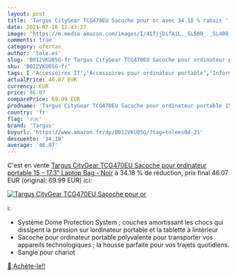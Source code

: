 ```yaml
---
layout: post
title: 'Targus CityGear TCG470EU Sacoche pour or avec 34.18 % rabais '
date: 2021-07-16 12:43:27
image: 'https://m.media-amazon.com/images/I/41fjjDifAiL._SL500_._SL400_.jpg'
comments: true
category: ofertas
author: 'tole.es'
slug: 'B012VKU05G-fr Targus CityGear TCG470EU Sacoche pour ordinateur portable...'
sku: 'B012VKU05G-fr'
tags: [ 'Accessoires IT','Accessoires pour ordinateur portable','Informatique','Sacoches pour ordinateur portable','Sacs et housses pour ordinateur portable','targus', ]
actualPrice: 46.07 EUR
currency: EUR
price: 46.07
comparePrice: 69.99 EUR
prodname: 'Targus CityGear TCG470EU Sacoche pour ordinateur portable 15 – 17.3” Laptop Bag - Noir'
country: 'fr'
flag: '🇫🇷'
brand: 'Targus'
buyurl: 'https://www.amazon.fr/dp/B012VKU05G/?tag=tolees0d-21'
descuento: '34.18'
average: '46.07'
---
```


C'est en vente [Targus CityGear TCG470EU Sacoche pour ordinateur portable 15 – 17.3” Laptop Bag - Noir](https://www.amazon.fr/dp/B012VKU05G/?tag=tolees0d-21)  à  34.18 % de réduction, prix final  46.07 EUR (original: 69.99 EUR) ici:

[![Targus CityGear TCG470EU Sacoche pour or](https://m.media-amazon.com/images/I/41fjjDifAiL._SL500_._SL400_.jpg)](https://www.amazon.fr/dp/B012VKU05G/?tag=tolees0d-21)

ℹ️:

- Système Dome Protection System ; couches amortissant les chocs qui dissipent la pression sur lordinateur portable et la tablette à lintérieur
- Sacoche pour ordinateur portable polyvalente pour transporter vos appareils technologiques ; la housse parfaite pour vos trajets quotidiens.
- Sangle pour chariot

[🛒 Achète-le!!](https://www.amazon.fr/dp/B012VKU05G/?tag=tolees0d-21)
